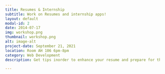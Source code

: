 ```yaml
---
title: Resumes & Internship 
subtitle: Work on Resumes and internship apps!
layout: default
modal-id: 2
date: 2014-07-17
img: workshop.png
thumbnail: workshop.png
alt: image-alt
project-date: September 21, 2021
location: Room AH 106 6pm-8pm
category: Web Development
description: Get tips inorder to enhance your resume and prepare for the upcoming career fair! Everyone is invited (even non-members). Together we can apply for internships too!

---
```



